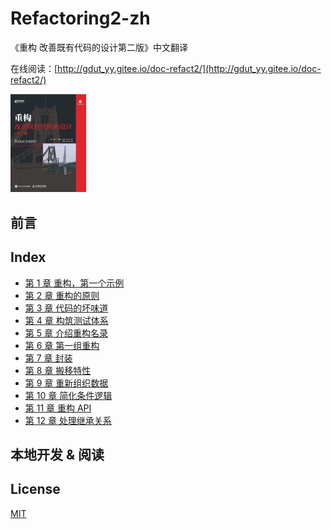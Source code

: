 # Refactoring2-zh

《重构 改善既有代码的设计第二版》中文翻译

在线阅读：[http://gdut_yy.gitee.io/doc-refact2/](http://gdut_yy.gitee.io/doc-refact2/)

<img src="./docs/cover.jpg" width=24% />

## 前言

## Index

- [第 1 章 重构，第一个示例](./docs/ch1.md)
- [第 2 章 重构的原则](./docs/ch2.md)
- [第 3 章 代码的坏味道](./docs/ch3.md)
- [第 4 章 构筑测试体系](./docs/ch4.md)
- [第 5 章 介绍重构名录](./docs/ch5.md)
- [第 6 章 第一组重构](./docs/ch6.md)
- [第 7 章 封装](./docs/ch7.md)
- [第 8 章 搬移特性](./docs/ch8.md)
- [第 9 章 重新组织数据](./docs/ch9.md)
- [第 10 章 简化条件逻辑](./docs/ch10.md)
- [第 11 章 重构 API](./docs/ch11.md)
- [第 12 章 处理继承关系](./docs/ch12.md)

## 本地开发 & 阅读


## License

[MIT](./LICENSE)

